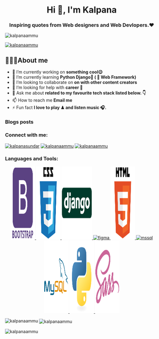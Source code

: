 <h1 align="center">Hi 👋, I'm Kalpana</h1>
<h3 align="center">Inspiring quotes from Web designers and Web Devlopers.❤️</h3>

<p align="left"> <img src="https://komarev.com/ghpvc/?username=kalpanaammu&label=Profile%20views&color=0e75b6&style=flat" alt="kalpanaammu" /> </p>

<p align="left"> <a href="https://github.com/ryo-ma/github-profile-trophy"><img src="https://github-profile-trophy.vercel.app/?username=kalpanaammu" alt="kalpanaammu" /></a> </p>

<h2>🙆🏻‍♀️About me</h2>

- 🔭 I’m currently working on **something cool😉**
- 🌱 I’m currently learning **Python Django🎸️ ( 🐍️ Web Framework)**
- 👯 I’m looking to collaborate on **on with other content creators**
- 🤝 I’m looking for help with **career 🏢**
- 💬 Ask me about **related to my favourite tech stack listed below. 👇️**
- 📫 How to reach me **Email me**
- ⚡ Fun fact **I love to play ♟ and listen music 🎧.**

### Blogs posts
<!-- BLOG-POST-LIST:START -->
<!-- BLOG-POST-LIST:END -->

<h3 align="left">Connect with me:</h3>
<p align="left">
  <a href="https://dribbble.com/kalpanasundar" target="white"><img align="center" src="https://raw.githubusercontent.com/rahuldkjain/github-profile-readme-generator/master/src/images/icons/Social/dribbble.svg" alt="kalpanasundar" height="70" width="80" /></a>
<a href="https://dev.to/kalpanaammu" target="blank"><img align="center" src="https://cdn.jsdelivr.net/npm/simple-icons@3.0.1/icons/dev-dot-to.svg" alt="kalpanaammu" height="90" width="80" /></a>
<a href="https://www.hackerrank.com/kalpanaammu" target="blank"><img align="center" src="https://raw.githubusercontent.com/rahuldkjain/github-profile-readme-generator/master/src/images/icons/Social/hackerrank.svg" alt="kalpanaammu" height="90" width="80" /></a>
</p>

<h3 align="left">Languages and Tools:</h3>

<p align="center"> 
  <a href="https://getbootstrap.com" target="_blank">
    <img src="https://raw.githubusercontent.com/devicons/devicon/master/icons/bootstrap/bootstrap-plain-wordmark.svg" alt="bootstrap" width="80" height="240"/> </a> <a href="https://www.w3schools.com/css/" target="_blank">
  <img src="https://raw.githubusercontent.com/devicons/devicon/master/icons/css3/css3-original-wordmark.svg" alt="css3" width="80" height="240"/> </a>
  <a href="https://www.djangoproject.com/" target="_blank">
    <img src="https://raw.githubusercontent.com/devicons/devicon/master/icons/django/django-original.svg" alt="django" width="100" height="240"/> </a> 
  <a href="https://www.figma.com/" target="_blank"> 
  <img src="https://www.vectorlogo.zone/logos/figma/figma-icon.svg" alt="figma" width="80" height="240"/> </a>
  <a href="https://www.w3.org/html/" target="_blank">
    <img src="https://raw.githubusercontent.com/devicons/devicon/master/icons/html5/html5-original-wordmark.svg" alt="html5" width="80" height="240"/> </a>
  <a href="https://www.microsoft.com/en-us/sql-server" target="_blank">
    <img src="https://www.svgrepo.com/show/303229/microsoft-sql-server-logo.svg" alt="mssql" width="80" height="240"/> </a> 
  <a href="https://www.mysql.com/" target="_blank">
    <img src="https://raw.githubusercontent.com/devicons/devicon/master/icons/mysql/mysql-original-wordmark.svg" alt="mysql" width="80" height="240"/> </a>
  <a href="https://www.python.org" target="_blank">
  <img src="https://raw.githubusercontent.com/devicons/devicon/master/icons/python/python-original.svg" alt="python" width="80" height="240"/> </a>
  <a href="https://sass-lang.com" target="_blank"> 
    <img src="https://raw.githubusercontent.com/devicons/devicon/master/icons/sass/sass-original.svg" alt="sass" width="80" height="240"/> </a> </p>

<p><img align="left" src="https://github-readme-stats.vercel.app/api/top-langs?username=kalpanaammu&show_icons=true&locale=en&layout=compact" alt="kalpanaammu" /></p>

<p>&nbsp;<img align="center" src="https://github-readme-stats.vercel.app/api?username=kalpanaammu&show_icons=true&locale=en" alt="kalpanaammu" /></p>

<p><img align="center" src="https://github-readme-streak-stats.herokuapp.com/?user=kalpanaammu&" alt="kalpanaammu" /></p>

